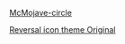 [McMojave-circle](https://www.xfce-look.org/p/1305429/)

[Reversal icon theme Original](https://www.xfce-look.org/p/1340791/)
